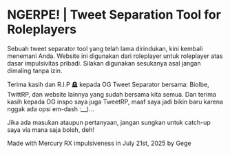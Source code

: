 # NGERPE! | Tweet Separation Tool for Roleplayers

Sebuah tweet separator tool yang telah lama dirindukan, kini kembali menemani Anda. Website ini digunakan dari roleplayer untuk roleplayer atas dasar impulsivitas pribadi. Silakan digunakan sesukanya asal jangan dimaling tanpa izin.

Terima kasih dan R.I.P 🪦 kepada OG Tweet Separator bersama: Biolbe, TwittRP, dan website lainnya yang sudah bersama kita semua. Dan terima kasih kepada OG inspo saya juga TweetRP, maaf saya jadi bikin baru karena nggak ada opsi em-dash :__)...

Jika ada masukan ataupun pertanyaan, jangan sungkan untuk catch-up saya via mana saja boleh, deh!

Made with Mercury RX impulsiveness in July 21st, 2025 by Gege
